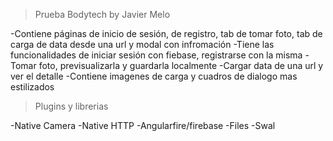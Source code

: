 > Prueba Bodytech by Javier Melo

-Contiene páginas de inicio de sesión, de registro, tab de tomar foto, tab de carga de data desde una url y modal con infromación
-Tiene las funcionalidades de iniciar sesión con fiebase, registrarse con la misma
-Tomar foto, previsualizarla y guardarla localmente
-Cargar data de una url y ver el detalle
-Contiene imagenes de carga y cuadros de dialogo mas estilizados

> Plugins y librerias

-Native Camera
-Native HTTP
-Angularfire/firebase
-Files
-Swal
